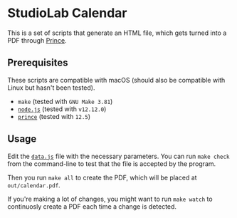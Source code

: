 # StudioLab Calendar

This is a set of scripts that generate an HTML file, which gets turned into a
PDF through [Prince](https://princexml.com).

## Prerequisites

These scripts are compatible with macOS (should also be compatible with Linux
but hasn't been tested).

- `make` (tested with `GNU Make 3.81`)
- [`node.js`](https://nodejs.org) (tested with `v12.12.0`)
- [`prince`](https://princexml.com) (tested with `12.5`)

## Usage

Edit the [`data.js`](./data.js) file with the necessary parameters. You can run
`make check` from the command-line to test that the file is accepted by the
program.

Then you run `make all` to create the PDF, which will be placed at
`out/calendar.pdf`.

If you're making a lot of changes, you might want to run `make watch` to
continuosly create a PDF each time a change is detected.
